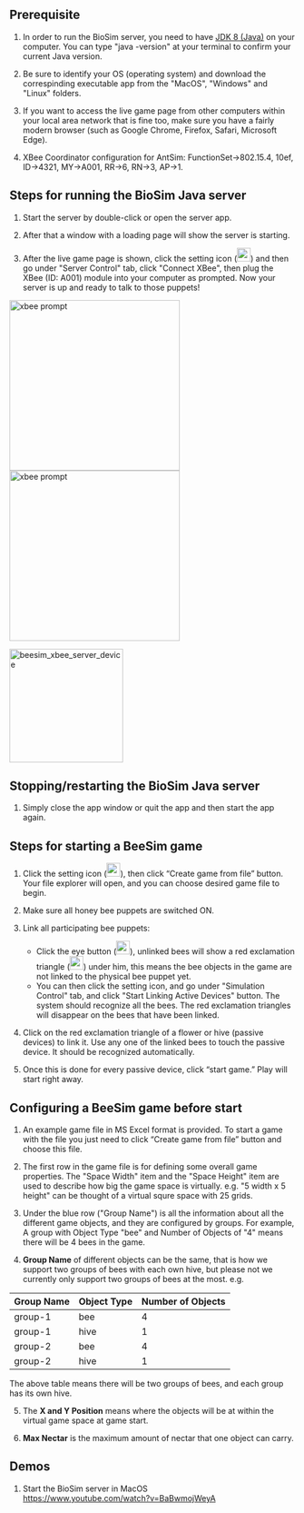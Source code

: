 ## Prerequisite
1. In order to run the BioSim server, you need to have [JDK 8 (Java)](http://www.oracle.com/technetwork/java/javase/downloads/index.html) on your computer. You can type "java -version" at your terminal to confirm your current Java version.

2. Be sure to identify your OS (operating system) and download the correspinding executable app from the "MacOS", "Windows" and "Linux" folders.

3. If you want to access the live game page from other computers within your local area network that is fine too, make sure you have a fairly modern browser (such as Google Chrome, Firefox, Safari, Microsoft Edge).

5. XBee Coordinator configuration for AntSim: FunctionSet->802.15.4, 10ef, ID->4321, MY->A001, RR->6, RN->3, AP->1.

## Steps for running the BioSim Java server
1. Start the server by double-click or open the server app.

2. After that a window with a loading page will show the server is starting.

3. After the live game page is shown, click the setting icon (<img width="24" alt="setting_button" src="https://user-images.githubusercontent.com/4184020/35249320-8b24163e-ff9f-11e7-96d1-e581775ab1d3.png"/>) and then go under "Server Control" tab, click "Connect XBee", then plug the XBee (ID: A001) module into your computer as prompted. Now your server is up and ready to talk to those puppets!

<img width="300" alt="xbee prompt" src="https://user-images.githubusercontent.com/4184020/35751022-f9250f2a-0824-11e8-890a-49c40247de7d.png"><img width="300" alt="xbee prompt" src="https://user-images.githubusercontent.com/4184020/35751071-155756ee-0825-11e8-896e-7d9045efa628.png">

<img width="200" alt="beesim_xbee_server_device" src="https://user-images.githubusercontent.com/4184020/35123718-6bdf9b3a-fc71-11e7-83f4-7341f77f3ff3.png"/>

## Stopping/restarting the BioSim Java server
1. Simply close the app window or quit the app and then start the app again.

## Steps for starting a BeeSim game
1. Click the setting icon (<img width="24" alt="setting_button" src="https://user-images.githubusercontent.com/4184020/35249320-8b24163e-ff9f-11e7-96d1-e581775ab1d3.png"/>), then click “Create game from file” button. Your file explorer will open, and you can choose desired game file to begin.

2. Make sure all honey bee puppets are switched ON.

3. Link all participating bee puppets:
   * Click the eye button (<img width="24" alt="eye_button" src="https://user-images.githubusercontent.com/4184020/35249247-461928b8-ff9f-11e7-939c-6c6de4f44b34.png"/>), unlinked bees will show a red exclamation triangle (<img width="24" alt="not_linked_icon" src="https://user-images.githubusercontent.com/4184020/35250094-e5e647ec-ffa2-11e7-926d-259dbe25ed4c.png"/>) under him, this means the bee objects in the game are not linked to the physical bee puppet yet.
   * You can then click the setting icon, and go under "Simulation Control" tab, and click "Start Linking Active Devices" button. The system should recognize all the bees. The red exclamation triangles will disappear on the bees that have been linked.

4. Click on the red exclamation triangle of a flower or hive (passive devices) to link it. Use any one of the linked bees to touch the passive device. It should be recognized automatically.

5. Once this is done for every passive device, click “start game.” Play will start right away.

## Configuring a BeeSim game before start
1. An example game file in MS Excel format is provided. To start a game with the file you just need to click “Create game from file” button and choose this file.

2. The first row in the game file is for defining some overall game properties. The "Space Width" item and the "Space Height" item are used to describe how big the game space is virtually. e.g. "5 width x 5 height" can be thought of a virtual squre space with 25 grids.

3. Under the blue row ("Group Name") is all the information about all the different game objects, and they are configured by groups. For example, A group with Object Type "bee" and Number of Objects of "4" means there will be 4 bees in the game.

4. **Group Name** of different objects can be the same, that is how we support two groups of bees with each own hive, but please not we currently only support two groups of bees at the most. e.g.
<table>
<thead><tr><th>Group Name</th><th>Object Type</th><th>Number of Objects</th></tr></thead>
<tbody>
<tr><td>group-1</td><td>bee</td><td>4</td></tr>
<tr><td>group-1</td><td>hive</td><td>1</td></tr>
<tr><td>group-2</td><td>bee</td><td>4</td></tr>
<tr><td>group-2</td><td>hive</td><td>1</td></tr>
</tbody>
</table>
The above table means there will be two groups of bees, and each group has its own hive.


5. The **X and Y Position** means where the objects will be at within the virtual game space at game start.

6. **Max Nectar** is the maximum amount of nectar that one object can carry.

## Demos
1. Start the BioSim server in MacOS<br/>
https://www.youtube.com/watch?v=BaBwmojWeyA
